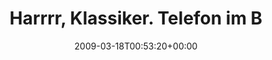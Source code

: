 ---
retweeted: false
source: <a href="http://twitter.com" rel="nofollow">Twitter Web Client</a>
entities:
  hashtags: []
  symbols: []
  user_mentions: []
  urls: []
display_text_range:
- '0'
- '80'
favorite_count: '0'
id_str: '1345722826'
truncated: false
retweet_count: '0'
id: '1345722826'
created_at: Wed Mar 18 00:53:20 +0000 2009
favorited: false
full_text: Harrrr, Klassiker. Telefon im Büro liegengelassen. Das ganze Spiel also
  nochmal.
lang: de
tags:
- pesos:twitter
date: '2009-03-18T00:53:20+00:00'
src: https://twitter.com/bascht/status/1345722826
original_url: https://twitter.com/bascht/status/1345722826
type: twitter_tweet
text: Harrrr, Klassiker. Telefon im Büro liegengelassen. Das ganze Spiel also nochmal.
title: Harrrr, Klassiker. Telefon im B

---